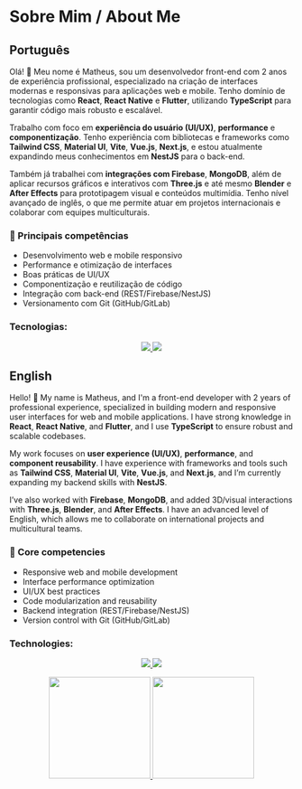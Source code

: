<link rel="stylesheet" type='text/css' href="https://cdn.jsdelivr.net/gh/devicons/devicon@latest/devicon.min.css" />

# Sobre Mim / About Me

## Português

Olá! 👋 Meu nome é Matheus, sou um desenvolvedor front-end com 2 anos de experiência profissional, especializado na criação de interfaces modernas e responsivas para aplicações web e mobile. Tenho domínio de tecnologias como **React**, **React Native** e **Flutter**, utilizando **TypeScript** para garantir código mais robusto e escalável.

Trabalho com foco em **experiência do usuário (UI/UX)**, **performance** e **componentização**. Tenho experiência com bibliotecas e frameworks como **Tailwind CSS**, **Material UI**, **Vite**, **Vue.js**, **Next.js**, e estou atualmente expandindo meus conhecimentos em **NestJS** para o back-end.

Também já trabalhei com **integrações com Firebase**, **MongoDB**, além de aplicar recursos gráficos e interativos com **Three.js** e até mesmo **Blender** e **After Effects** para prototipagem visual e conteúdos multimídia. Tenho nível avançado de inglês, o que me permite atuar em projetos internacionais e colaborar com equipes multiculturais.

### 🧩 Principais competências

- Desenvolvimento web e mobile responsivo  
- Performance e otimização de interfaces  
- Boas práticas de UI/UX  
- Componentização e reutilização de código  
- Integração com back-end (REST/Firebase/NestJS)  
- Versionamento com Git (GitHub/GitLab) 

### Tecnologias:

<p align="center">
  <a href="https://skillicons.dev">
   <img src="https://skillicons.dev/icons?i=js,html,css,bash,cs,dart,react,figma,flutter,gitlab,tailwind,vite,vue" />
   <img src="https://skillicons.dev/icons?i=express,blender,ae,firebase,mongodb,nextjs,nestjs,nodejs,threejs,git,materialui,ts,vercel" />
  </a>
</p>



## English

Hello! 👋 My name is Matheus, and I'm a front-end developer with 2 years of professional experience, specialized in building modern and responsive user interfaces for web and mobile applications. I have strong knowledge in **React**, **React Native**, and **Flutter**, and I use **TypeScript** to ensure robust and scalable codebases.

My work focuses on **user experience (UI/UX)**, **performance**, and **component reusability**. I have experience with frameworks and tools such as **Tailwind CSS**, **Material UI**, **Vite**, **Vue.js**, and **Next.js**, and I’m currently expanding my backend skills with **NestJS**.

I’ve also worked with **Firebase**, **MongoDB**, and added 3D/visual interactions with **Three.js**, **Blender**, and **After Effects**. I have an advanced level of English, which allows me to collaborate on international projects and multicultural teams.

### 🧩 Core competencies

- Responsive web and mobile development  
- Interface performance optimization  
- UI/UX best practices  
- Code modularization and reusability  
- Backend integration (REST/Firebase/NestJS)  
- Version control with Git (GitHub/GitLab)

### Technologies:

<p align="center">
  <a href="https://skillicons.dev">
   <img src="https://skillicons.dev/icons?i=js,html,css,bash,cs,dart,react,figma,flutter,gitlab,tailwind,vite,vue" />
   <img src="https://skillicons.dev/icons?i=express,blender,ae,firebase,mongodb,nextjs,nestjs,nodejs,threejs,git,materialui,ts,vercel" />
  </a>
</p>

<div>
   <p align="center">
<a href="https://github.com/Masthw">
<img loading="lazy" height="180em" src="https://github-readme-stats.vercel.app/api/top-langs/?username=Masthw&layout=compact&langs_count=7&theme=dracula"/>
<img loading="lazy" height="180em" src="https://github-readme-stats.vercel.app/api?username=Masthw&show_icons=true&theme=dracula&include_all_commits=true&count_private=true"/>
   </p>
</div>

